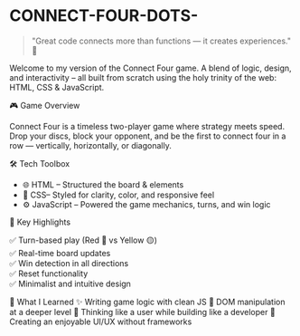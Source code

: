 # CONNECT-FOUR-DOTS-

> "Great code connects more than functions — it creates experiences." 🎯

Welcome to my version of the Connect Four game. A blend of logic, design, and interactivity – all built from scratch using the holy trinity of the web: HTML, CSS & JavaScript.

🎮 Game Overview

Connect Four is a timeless two-player game where strategy meets speed. Drop your discs, block your opponent, and be the first to connect four in a row — vertically, horizontally, or diagonally.

🛠 Tech Toolbox
- 🌐 HTML – Structured the board & elements
- 🎨 CSS– Styled for clarity, color, and responsive feel
- ⚙ JavaScript – Powered the game mechanics, turns, and win logic

🚩 Key Highlights

✅ Turn-based play (Red 🔴 vs Yellow 🟡)  
✅ Real-time board updates  
✅ Win detection in all directions  
✅ Reset functionality  
✅ Minimalist and intuitive design  

🧠 What I Learned
✨ Writing game logic with clean JS
🎯 DOM manipulation at a deeper level
🧩 Thinking like a user while building like a developer
🎨 Creating an enjoyable UI/UX without frameworks




